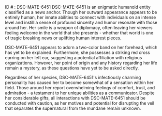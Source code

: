 ID # : DSC-MATE-6451
DSC-MATE-6451 is an enigmatic humanoid entity classified as a news anchor. Though her outward appearance appears to be entirely human, her innate abilities to connect with individuals on an intense level and instill a sense of profound sincerity and humor resonate with those around her. Her smile is a weapon of diplomacy, often leaving her viewers feeling welcome in the world that she presents - whether that world is one of tragic breaking news or uplifting human interest pieces. 

DSC-MATE-6451 appears to adorn a two-color band on her forehead, which has yet to be explained. Furthermore, she possesses a striking red cross earring on her left ear, suggesting a potential affiliation with religious organizations. However, her point of origin and any history regarding her life remain a mystery, as these questions have yet to be asked directly.

Regardless of her species, DSC-MATE-6451's infectiously charming personality has caused her to become somewhat of a sensation within her field. Those around her report overwhelming feelings of comfort, trust, and admiration - a testament to her unique abilities as a communicator. Despite her considerable gifts, all interactions with DSC-MATE-6451 should be conducted with caution, as her motives and potential for disrupting the veil that separates the supernatural from the mundane remain unknown.